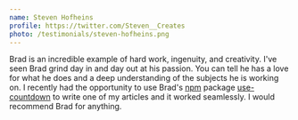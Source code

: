 ```yaml
---
name: Steven Hofheins
profile: https://twitter.com/Steven__Creates
photo: /testimonials/steven-hofheins.png
---
```


Brad is an incredible example of hard work, ingenuity, and creativity. I've seen Brad grind day in and day out at his passion. You can tell he has a love for what he does and a deep understanding of the subjects he is working on. I recently had the opportunity to use Brad's [npm][npm] package [use-countdown][use-countdown] to write one of my articles and it worked seamlessly. I would recommend Brad for anything.

[npm]: https://npmjs.com/~bradgarropy
[use-countdown]: https://npmjs.com/package/@bradgarropy/use-countdown
